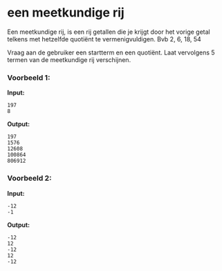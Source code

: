 # een meetkundige rij

Een meetkundige rij, is een rij getallen die je krijgt door het vorige getal telkens met hetzelfde quotiënt te vermenigvuldigen. Bvb 2, 6, 18, 54

Vraag aan de gebruiker een startterm en een quotiënt. Laat vervolgens 5 termen van de meetkundige rij verschijnen.





### Voorbeeld 1:

**Input:**
	
	197
	8

**Output:**
	
	197
	1576
	12608
	100864
	806912



### Voorbeeld 2:

**Input:**
	
	-12
	-1

**Output:**
	
	-12
	12
	-12
	12
	-12
